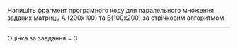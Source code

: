 Напишіть фрагмент програмного коду для паралельного множення заданих матриць А (200х100) та В(100х200)  за стрічковим алгоритмом. 

---
Оцінка за завдання = 3